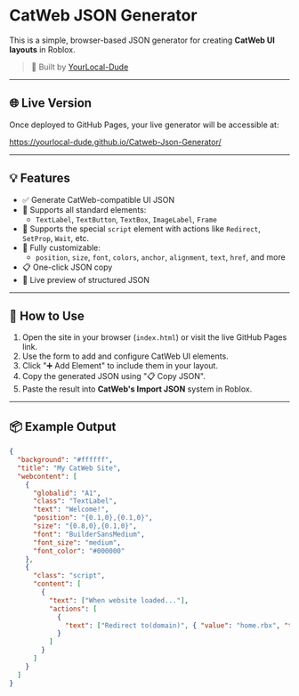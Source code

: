 # CatWeb JSON Generator

This is a simple, browser-based JSON generator for creating **CatWeb UI layouts** in Roblox.

> 🔧 Built by [YourLocal-Dude](https://github.com/YourLocal-Dude)

---

## 🌐 Live Version

Once deployed to GitHub Pages, your live generator will be accessible at:

https://yourlocal-dude.github.io/Catweb-Json-Generator/

---

## 💡 Features

- ✅ Generate CatWeb-compatible UI JSON
- 🧱 Supports all standard elements:
  - `TextLabel`, `TextButton`, `TextBox`, `ImageLabel`, `Frame`
- 🧠 Supports the special `script` element with actions like `Redirect`, `SetProp`, `Wait`, etc.
- 🎨 Fully customizable:
  - `position`, `size`, `font`, `colors`, `anchor`, `alignment`, `text`, `href`, and more
- 📋 One-click JSON copy
- 🌈 Live preview of structured JSON

---

## 🚀 How to Use

1. Open the site in your browser (`index.html`) or visit the live GitHub Pages link.
2. Use the form to add and configure CatWeb UI elements.
3. Click "➕ Add Element" to include them in your layout.
4. Copy the generated JSON using "📋 Copy JSON".
5. Paste the result into **CatWeb's Import JSON** system in Roblox.

---

## 📦 Example Output

```json
{
  "background": "#ffffff",
  "title": "My CatWeb Site",
  "webcontent": [
    {
      "globalid": "A1",
      "class": "TextLabel",
      "text": "Welcome!",
      "position": "{0.1,0},{0.1,0}",
      "size": "{0.8,0},{0.1,0}",
      "font": "BuilderSansMedium",
      "font_size": "medium",
      "font_color": "#000000"
    },
    {
      "class": "script",
      "content": [
        {
          "text": ["When website loaded..."],
          "actions": [
            {
              "text": ["Redirect to(domain)", { "value": "home.rbx", "t": "string", "href": "true" }]
            }
          ]
        }
      ]
    }
  ]
}
```

